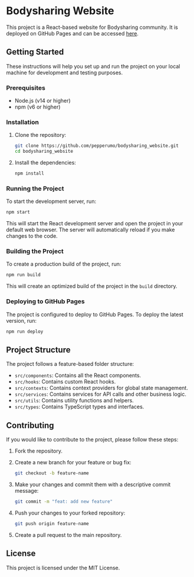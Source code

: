 # Bodysharing Website

This project is a React-based website for Bodysharing community. It is deployed on GitHub Pages and can be accessed [here](https://pepperumo.github.io/bodysharing_website).

## Getting Started

These instructions will help you set up and run the project on your local machine for development and testing purposes.

### Prerequisites

- Node.js (v14 or higher)
- npm (v6 or higher)

### Installation

1. Clone the repository:

   ```sh
   git clone https://github.com/pepperumo/bodysharing_website.git
   cd bodysharing_website
   ```

2. Install the dependencies:

   ```sh
   npm install
   ```

### Running the Project

To start the development server, run:

```sh
npm start
```

This will start the React development server and open the project in your default web browser. The server will automatically reload if you make changes to the code.

### Building the Project

To create a production build of the project, run:

```sh
npm run build
```

This will create an optimized build of the project in the `build` directory.

### Deploying to GitHub Pages

The project is configured to deploy to GitHub Pages. To deploy the latest version, run:

```sh
npm run deploy
```

## Project Structure

The project follows a feature-based folder structure:

- `src/components`: Contains all the React components.
- `src/hooks`: Contains custom React hooks.
- `src/contexts`: Contains context providers for global state management.
- `src/services`: Contains services for API calls and other business logic.
- `src/utils`: Contains utility functions and helpers.
- `src/types`: Contains TypeScript types and interfaces.

## Contributing

If you would like to contribute to the project, please follow these steps:

1. Fork the repository.
2. Create a new branch for your feature or bug fix:

   ```sh
   git checkout -b feature-name
   ```

3. Make your changes and commit them with a descriptive commit message:

   ```sh
   git commit -m "feat: add new feature"
   ```

4. Push your changes to your forked repository:

   ```sh
   git push origin feature-name
   ```

5. Create a pull request to the main repository.

## License

This project is licensed under the MIT License.
